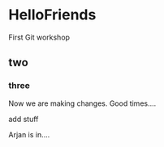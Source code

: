 # HelloFriends
First Git workshop

## two

### three

Now we are making changes. Good times....


add stuff


Arjan is in....
